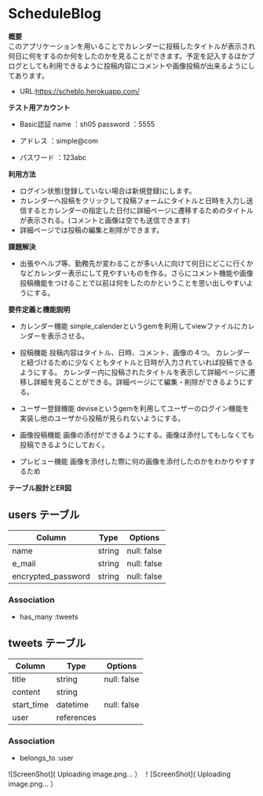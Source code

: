  # ScheduleBlog

 **概要**  
このアプリケーションを用いることでカレンダーに投稿したタイトルが表示され何日に何をするのか何をしたのかを見ることができます。予定を記入するほかブログとしても利用できるように投稿内容にコメントや画像投稿が出来るようにしてあります。

- URL:https://scheblo.herokuapp.com/

 **テスト用アカウント**
- Basic認証
  name ：sh05
  password ：5555

- アドレス  ：simple@com
- パスワード  ：123abc

 **利用方法**
- ログイン状態(登録していない場合は新規登録)にします。
- カレンダーへ投稿をクリックして投稿フォームにタイトルと日時を入力し送信するとカレンダーの指定した日付に詳細ページに遷移するためのタイトルが表示される。(コメントと画像は空でも送信できます)
- 詳細ページでは投稿の編集と削除ができます。

 **課題解決**
- 出張やヘルプ等、勤務先が変わることが多い人に向けて何日にどこに行くかなどカレンダー表示にして見やすいものを作る。さらにコメント機能や画像投稿機能をつけることで以前は何をしたのかということを思い出しやすいようにする。

 **要件定義と機能説明**
- カレンダー機能  simple_calenderというgemを利用してviewファイルにカレンダーを表示させる。

- 投稿機能
  投稿内容はタイトル、日時、コメント、画像の４つ。
  カレンダーと紐づけるために少なくともタイトルと日時が入力されていれば投稿できるようにする。
  カレンダー内に投稿されたタイトルを表示して詳細ページに遷移し詳細を見ることができる。詳細ページにて編集・削除ができるようにする。

- ユーザー登録機能
  deviseというgemを利用してユーザーのログイン機能を実装し他のユーザから投稿が見られないようにする。

- 画像投稿機能
  画像の添付ができるようにする。画像は添付してもしなくても投稿できるようにしておく。
  
- プレビュー機能
  画像を添付した際に何の画像を添付したのかをわかりやすするため


 **テーブル設計とER図**

 

## users テーブル

| Column             | Type   | Options     |
| ------------------ | ------ | ----------- |
| name               | string | null: false |
| e_mail             | string | null: false |
| encrypted_password | string | null: false |

### Association

- has_many :tweets

## tweets テーブル

| Column             | Type       | Options     |
| ------------------ | ---------- | ----------- |
| title              | string     | null: false |
| content            | string     |             |
| start_time         | datetime   | null: false |
| user               | references |             |

### Association

- belongs_to :user


 
 ![ScreenShot]( Uploading image.png… ）
 ！[ScreenShot]( Uploading image.png… ）